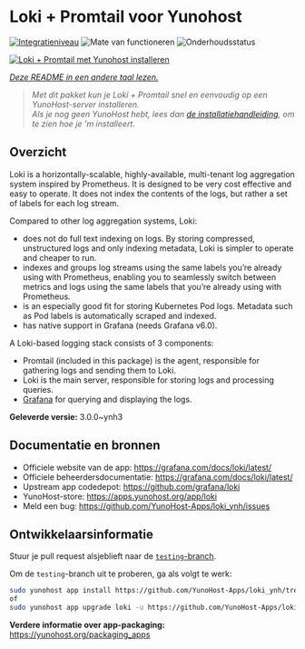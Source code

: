 <!--
NB: Deze README is automatisch gegenereerd door <https://github.com/YunoHost/apps/tree/master/tools/readme_generator>
Hij mag NIET handmatig aangepast worden.
-->

# Loki + Promtail voor Yunohost

[![Integratieniveau](https://dash.yunohost.org/integration/loki.svg)](https://ci-apps.yunohost.org/ci/apps/loki/) ![Mate van functioneren](https://ci-apps.yunohost.org/ci/badges/loki.status.svg) ![Onderhoudsstatus](https://ci-apps.yunohost.org/ci/badges/loki.maintain.svg)

[![Loki + Promtail met Yunohost installeren](https://install-app.yunohost.org/install-with-yunohost.svg)](https://install-app.yunohost.org/?app=loki)

*[Deze README in een andere taal lezen.](./ALL_README.md)*

> *Met dit pakket kun je Loki + Promtail snel en eenvoudig op een YunoHost-server installeren.*  
> *Als je nog geen YunoHost hebt, lees dan [de installatiehandleiding](https://yunohost.org/install), om te zien hoe je 'm installeert.*

## Overzicht

Loki is a horizontally-scalable, highly-available, multi-tenant log aggregation system inspired by Prometheus. It is designed to be very cost effective and easy to operate. It does not index the contents of the logs, but rather a set of labels for each log stream.

Compared to other log aggregation systems, Loki:

- does not do full text indexing on logs. By storing compressed, unstructured logs and only indexing metadata, Loki is simpler to operate and cheaper to run.
- indexes and groups log streams using the same labels you’re already using with Prometheus, enabling you to seamlessly switch between metrics and logs using the same labels that you’re already using with Prometheus.
- is an especially good fit for storing Kubernetes Pod logs. Metadata such as Pod labels is automatically scraped and indexed.
- has native support in Grafana (needs Grafana v6.0).

A Loki-based logging stack consists of 3 components:
- Promtail (included in this package) is the agent, responsible for gathering logs and sending them to Loki.
- Loki is the main server, responsible for storing logs and processing queries.
- [Grafana](https://github.com/Yunohost-Apps/grafana_ynh) for querying and displaying the logs.


**Geleverde versie:** 3.0.0~ynh3
## Documentatie en bronnen

- Officiele website van de app: <https://grafana.com/docs/loki/latest/>
- Officiele beheerdersdocumentatie: <https://grafana.com/docs/loki/latest/>
- Upstream app codedepot: <https://github.com/grafana/loki>
- YunoHost-store: <https://apps.yunohost.org/app/loki>
- Meld een bug: <https://github.com/YunoHost-Apps/loki_ynh/issues>

## Ontwikkelaarsinformatie

Stuur je pull request alsjeblieft naar de [`testing`-branch](https://github.com/YunoHost-Apps/loki_ynh/tree/testing).

Om de `testing`-branch uit te proberen, ga als volgt te werk:

```bash
sudo yunohost app install https://github.com/YunoHost-Apps/loki_ynh/tree/testing --debug
of
sudo yunohost app upgrade loki -u https://github.com/YunoHost-Apps/loki_ynh/tree/testing --debug
```

**Verdere informatie over app-packaging:** <https://yunohost.org/packaging_apps>
